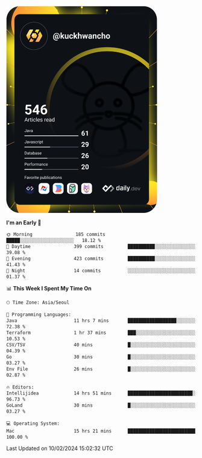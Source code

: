 <a href="https://app.daily.dev/kuckhwancho"><img src="https://github.com/kuckjwi0928/kuckjwi0928/blob/master/devcard.svg" width="400" alt="Kuckjwi Devcard"/></a>

<!--START_SECTION:waka-->
**I'm an Early 🐤** 

```text
🌞 Morning                185 commits         █████░░░░░░░░░░░░░░░░░░░░   18.12 % 
🌆 Daytime                399 commits         ██████████░░░░░░░░░░░░░░░   39.08 % 
🌃 Evening                423 commits         ██████████░░░░░░░░░░░░░░░   41.43 % 
🌙 Night                  14 commits          ░░░░░░░░░░░░░░░░░░░░░░░░░   01.37 % 
```


📊 **This Week I Spent My Time On** 

```text
🕑︎ Time Zone: Asia/Seoul

💬 Programming Languages: 
Java                     11 hrs 7 mins       ██████████████████░░░░░░░   72.38 % 
Terraform                1 hr 37 mins        ███░░░░░░░░░░░░░░░░░░░░░░   10.53 % 
CSV/TSV                  40 mins             █░░░░░░░░░░░░░░░░░░░░░░░░   04.39 % 
Go                       30 mins             █░░░░░░░░░░░░░░░░░░░░░░░░   03.27 % 
Env File                 26 mins             █░░░░░░░░░░░░░░░░░░░░░░░░   02.87 % 

🔥 Editors: 
Intellijidea             14 hrs 51 mins      ████████████████████████░   96.73 % 
GoLand                   30 mins             █░░░░░░░░░░░░░░░░░░░░░░░░   03.27 % 

💻 Operating System: 
Mac                      15 hrs 21 mins      █████████████████████████   100.00 % 
```


 Last Updated on 10/02/2024 15:02:32 UTC
<!--END_SECTION:waka-->
